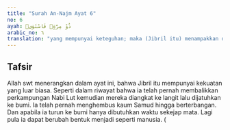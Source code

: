 ```yaml
---
title: "Surah An-Najm Ayat 6"
no: 6
ayah: ذُوْ مِرَّةٍۗ فَاسْتَوٰىۙ 
arabic_no: ٦
translation: "yang mempunyai keteguhan; maka (Jibril itu) menampakkan diri dengan rupa yang asli (rupa yang bagus dan perkasa)"
---
```


## Tafsir

Allah swt menerangkan dalam ayat ini, bahwa Jibril itu mempunyai kekuatan yang luar biasa. Seperti dalam riwayat bahwa ia telah pernah membalikkan perkampungan Nabi Lut kemudian mereka diangkat ke langit lalu dijatuhkan ke bumi. Ia telah pernah menghembus kaum Samud hingga berterbangan. Dan apabila ia turun ke bumi hanya dibutuhkan waktu sekejap mata. Lagi pula ia dapat berubah bentuk menjadi seperti manusia. (